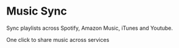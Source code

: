 # Music Sync
Sync playlists across Spotify, Amazon Music, iTunes and Youtube.

One click to share music across services
